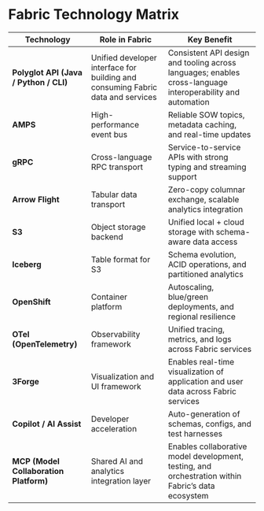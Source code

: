 # Fabric Technology Matrix

| Technology | Role in Fabric | Key Benefit |
|-------------|----------------|--------------|
| **Polyglot API (Java / Python / CLI)** | Unified developer interface for building and consuming Fabric data and services | Consistent API design and tooling across languages; enables cross-language interoperability and automation |
| **AMPS** | High-performance event bus | Reliable SOW topics, metadata caching, and real-time updates |
| **gRPC** | Cross-language RPC transport | Service-to-service APIs with strong typing and streaming support |
| **Arrow Flight** | Tabular data transport | Zero-copy columnar exchange, scalable analytics integration |
| **S3** | Object storage backend | Unified local + cloud storage with schema-aware data access |
| **Iceberg** | Table format for S3 | Schema evolution, ACID operations, and partitioned analytics |
| **OpenShift** | Container platform | Autoscaling, blue/green deployments, and regional resilience |
| **OTel (OpenTelemetry)** | Observability framework | Unified tracing, metrics, and logs across Fabric services |
| **3Forge** | Visualization and UI framework | Enables real-time visualization of application and user data across Fabric services |
| **Copilot / AI Assist** | Developer acceleration | Auto-generation of schemas, configs, and test harnesses |
| **MCP (Model Collaboration Platform)** | Shared AI and analytics integration layer | Enables collaborative model development, testing, and orchestration within Fabric’s data ecosystem |
